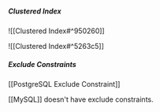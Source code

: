 ##### Clustered Index

![[Clustered Index#^950260]]

![[Clustered Index#^5263c5]]

##### Exclude Constraints

[[PostgreSQL Exclude Constraint]]

[[MySQL]] doesn't have exclude constraints.
